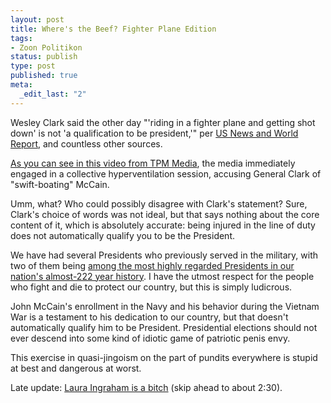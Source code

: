 ```yaml
--- 
layout: post
title: Where's the Beef? Fighter Plane Edition
tags: 
- Zoon Politikon
status: publish
type: post
published: true
meta: 
  _edit_last: "2"
---
```

Wesley Clark said the other day "'riding in a fighter plane and getting shot down' is not 'a qualification to be president,'" per <a href="http://www.usnews.com/usnews/politics/bulletin/bulletin_080701.htm">US News and World Report</a>, and countless other sources.

<a href="http://www.veracifier.com/episode/TPM_20080701">As you can see in this video from TPM Media</a>, the media immediately engaged in a collective hyperventilation session, accusing General Clark of "swift-boating" McCain.

Umm, what? Who could possibly disagree with Clark's statement? Sure, Clark's choice of words was not ideal, but that says nothing about the core content of it, which is absolutely accurate: being injured in the line of duty does not automatically qualify you to be the President.

We have had several Presidents who previously served in the military, with two of them being <a href="http://en.wikipedia.org/wiki/Mount_Rushmore">among the most highly regarded Presidents in our nation's almost-222 year history</a>. I have the utmost respect for the people who fight and die to protect our country, but this is simply ludicrous. 

John McCain's enrollment in the Navy and his behavior during the Vietnam War is a testament to his dedication to our country, but that doesn't automatically qualify him to be President. Presidential elections should not ever descend into some kind of idiotic game of patriotic penis envy. 

This exercise in quasi-jingoism on the part of pundits everywhere is stupid at best and dangerous at worst.

Late update: <a href="http://www.veracifier.com/episode/TPM_20080701">Laura Ingraham is a bitch</a> (skip ahead to about 2:30).

